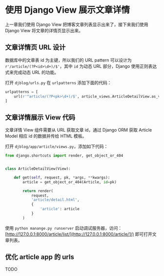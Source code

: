 # 使用 Django View 展示文章详情

上一章我们使用 Django View 把博客文章列表显示出来了，接下来我们使用 Django View 将文章的详情页显示出来。

## 文章详情页 URL 设计
数据库中的文章表 id 为主键，所以我们的 URL pattern 可以设计为 `r'/article/(?P<id>\d+)/$'`，其中 `id` 为动态 URL 部分，Django 使用正则表达式来完成动态 URL 的功能。

打开 `djblog/urls.py` 在 `urlpatterns` 添加下面的代码：
``` python
urlpatterns = [
    url(r'^article/(?P<pk>\d+)/$', article_views.ArticleDetailView.as_view()),
]
```

## 文章详情展示 View 代码
文章详情 View 组件需要从 URL 获取文章 id，通过 Django ORM 获取 Article Model 相应 id 的数据并传给 HTML 模板。

打开 `djblog/app/article/views.py`，添加如下代码：
``` python
from django.shortcuts import render, get_object_or_404


class ArticleDetailView(View):

    def get(self, request, pk, *args, **kwargs):
        article = get_object_or_404(Article, id=pk)

        return render(
            request,
            'article/detail.html',
            {
                'article': article
            }
        )
```

使用 `python manange.py runserver` 启动调试服务器，访问：[http://127.0.0.1:8000/article/list/](http://127.0.0.1:8000/article/1/) 即可打开文章列表。

## 优化 article app 的 urls
TODO
